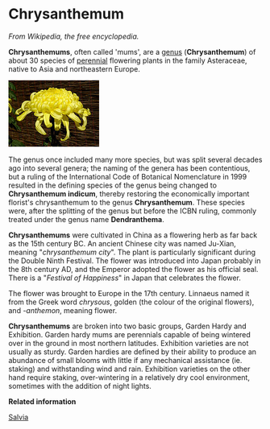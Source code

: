 # Chrysanthemum

*From Wikipedia, the free encyclopedia.*

**Chrysanthemums**, often called 'mums', are a [genus](../../concepts/glossaryGenus.md) \(**Chrysanthemum**\) of about 30 species of [perennial](../../concepts/glossaryPerennial.md) flowering plants in the family Asteraceae, native to Asia and northeastern Europe.

![](../../images/Chrysanthemums.jpg)

The genus once included many more species, but was split several decades ago into several genera; the naming of the genera has been contentious, but a ruling of the International Code of Botanical Nomenclature in 1999 resulted in the defining species of the genus being changed to **Chrysanthemum indicum**, thereby restoring the economically important florist's chrysanthemum to the genus **Chrysanthemum**. These species were, after the splitting of the genus but before the ICBN ruling, commonly treated under the genus name **Dendranthema**.

**Chrysanthemums** were cultivated in China as a flowering herb as far back as the 15th century BC. An ancient Chinese city was named Ju-Xian, meaning "*chrysanthemum city*". The plant is particularly significant during the Double Ninth Festival. The flower was introduced into Japan probably in the 8th century AD, and the Emperor adopted the flower as his official seal. There is a "*Festival of Happiness*" in Japan that celebrates the flower.

The flower was brought to Europe in the 17th century. Linnaeus named it from the Greek word *chrysous*, golden \(the colour of the original flowers\), and -*anthemon*, meaning flower.

**Chrysanthemums** are broken into two basic groups, Garden Hardy and Exhibition. Garden hardy mums are perennials capable of being wintered over in the ground in most northern latitudes. Exhibition varieties are not usually as sturdy. Garden hardies are defined by their ability to produce an abundance of small blooms with little if any mechanical assistance \(ie. staking\) and withstanding wind and rain. Exhibition varieties on the other hand require staking, over-wintering in a relatively dry cool environment, sometimes with the addition of night lights.

**Related information**  


[Salvia](salvia.md#)

